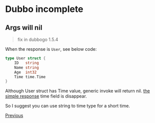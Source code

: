 # Dubbo incomplete

## Args will nil

> fix in dubbogo 1.5.4

When the response is `User`, see below code:

```go
type User struct {
	ID   string
	Name string
	Age  int32
	Time time.Time
}
```

Although User struct has Time value, generic invoke will return nil. [the simple response](dubbo-query.md#simple) time field is disappear. 

So I suggest you can use string to time type for a short time.

[Previous](dubbo.md)
